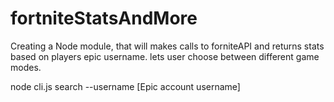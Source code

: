 # fortniteStatsAndMore
Creating a Node module, that will makes calls to forniteAPI and returns stats based on players epic username. lets user choose between different game modes. 

node cli.js search --username [Epic account username]
